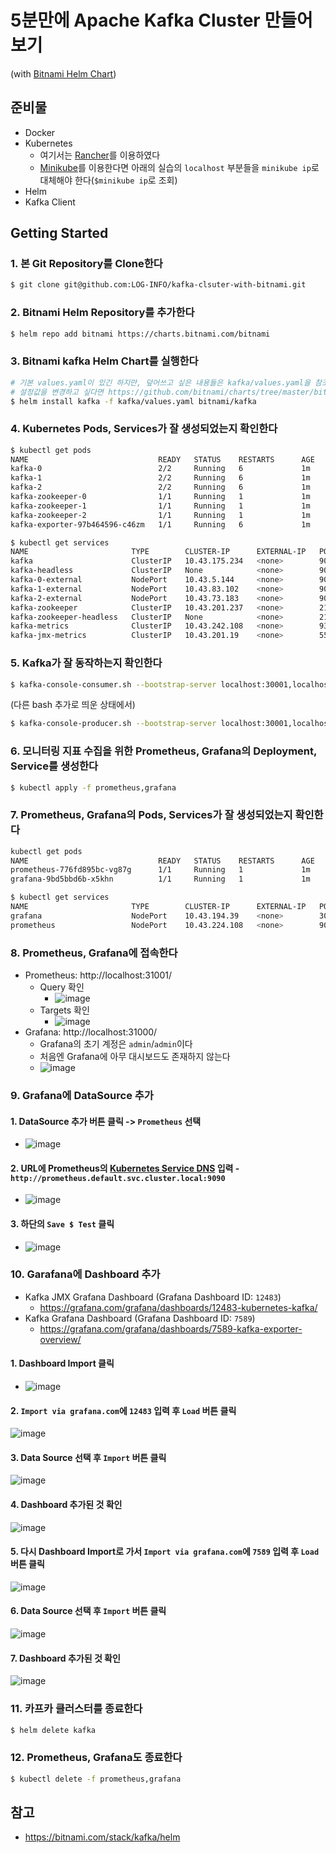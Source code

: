 # 5분만에 Apache Kafka Cluster 만들어보기 
(with [Bitnami Helm Chart](https://github.com/bitnami/charts))

## 준비물
- Docker
- Kubernetes 
  - 여기서는 [Rancher](https://rancher.com/)를 이용하였다
  - [Minikube](https://minikube.sigs.k8s.io/docs/start/)를 이용한다면 아래의 실습의 `localhost` 부분들을 `minikube ip`로 대체해야 한다(`$minikube ip`로 조회)
- Helm
- Kafka Client

## Getting Started
### 1. 본 Git Repository를 Clone한다
```bash
$ git clone git@github.com:LOG-INFO/kafka-clsuter-with-bitnami.git
```

### 2. Bitnami Helm Repository를 추가한다
```bash
$ helm repo add bitnami https://charts.bitnami.com/bitnami
```

### 3. Bitnami kafka Helm Chart를 실행한다
```bash
# 기본 values.yaml이 있긴 하지만, 덮어쓰고 싶은 내용들은 kafka/values.yaml을 참조한다
# 설정값을 변경하고 싶다면 https://github.com/bitnami/charts/tree/master/bitnami/kafka/#installing-the-chart 를 참고한다
$ helm install kafka -f kafka/values.yaml bitnami/kafka
```

### 4. Kubernetes Pods, Services가 잘 생성되었는지 확인한다
```bash
$ kubectl get pods                                                                                                                                               INT  rancher-desktop kube
NAME                             READY   STATUS    RESTARTS      AGE
kafka-0                          2/2     Running   6             1m
kafka-1                          2/2     Running   6             1m
kafka-2                          2/2     Running   6             1m
kafka-zookeeper-0                1/1     Running   1             1m
kafka-zookeeper-1                1/1     Running   1             1m
kafka-zookeeper-2                1/1     Running   1             1m
kafka-exporter-97b464596-c46zm   1/1     Running   6             1m

$ kubectl get services                                                                                                                                                  ok  rancher-desktop kube
NAME                       TYPE        CLUSTER-IP      EXTERNAL-IP   PORT(S)                      AGE
kafka                      ClusterIP   10.43.175.234   <none>        9092/TCP                     1m
kafka-headless             ClusterIP   None            <none>        9092/TCP,9093/TCP            1m
kafka-0-external           NodePort    10.43.5.144     <none>        9094:30001/TCP               1m
kafka-1-external           NodePort    10.43.83.102    <none>        9094:30002/TCP               1m
kafka-2-external           NodePort    10.43.73.183    <none>        9094:30003/TCP               1m
kafka-zookeeper            ClusterIP   10.43.201.237   <none>        2181/TCP,2888/TCP,3888/TCP   1m
kafka-zookeeper-headless   ClusterIP   None            <none>        2181/TCP,2888/TCP,3888/TCP   1m
kafka-metrics              ClusterIP   10.43.242.108   <none>        9308/TCP                     1m
kafka-jmx-metrics          ClusterIP   10.43.201.19    <none>        5556/TCP                     1m
```

### 5. Kafka가 잘 동작하는지 확인한다
```bash
$ kafka-console-consumer.sh --bootstrap-server localhost:30001,localhost:30002,localhost:30003 --topic test --from-beginning --group test
```
(다른 bash 추가로 띄운 상태에서)
```bash
$ kafka-console-producer.sh --bootstrap-server localhost:30001,localhost:30002,localhost:30003 --topic test
```

### 6. 모니터링 지표 수집을 위한 Prometheus, Grafana의 Deployment, Service를 생성한다
```bash
$ kubectl apply -f prometheus,grafana
```

### 7. Prometheus, Grafana의 Pods, Services가 잘 생성되었는지 확인한다
```bash
kubectl get pods                                                                                                                                               INT  rancher-desktop kube
NAME                             READY   STATUS    RESTARTS      AGE
prometheus-776fd895bc-vg87g      1/1     Running   1             1m
grafana-9bd5bbd6b-x5khn          1/1     Running   1             1m

$ kubectl get services                                                                                                                                                 
NAME                       TYPE        CLUSTER-IP      EXTERNAL-IP   PORT(S)                      AGE
grafana                    NodePort    10.43.194.39    <none>        3000:31000/TCP               1m
prometheus                 NodePort    10.43.224.108   <none>        9090:31001/TCP               1m
```

### 8. Prometheus, Grafana에 접속한다
- Prometheus: http://localhost:31001/
  - Query 확인
    - ![image](https://user-images.githubusercontent.com/29394651/188572246-c9cd1974-3c93-4c49-8699-22be41b50642.png)
  - Targets 확인
    - ![image](https://user-images.githubusercontent.com/29394651/188572790-32e7db75-ad35-45f4-a3d1-1599ff841d9b.png)
- Grafana: http://localhost:31000/
  - Grafana의 초기 계정은 `admin`/`admin`이다
  - 처음엔 Grafana에 아무 대시보드도 존재하지 않는다
  - ![image](https://user-images.githubusercontent.com/29394651/188572350-7e9c01e7-cd95-4b78-962b-d09b9ef12411.png)

### 9. Grafana에 DataSource 추가
#### 1. DataSource 추가 버튼 클릭 -> `Prometheus` 선택
- ![image](https://user-images.githubusercontent.com/29394651/188573154-65d1ad9d-9c12-4a50-8cce-a91e702ba923.png)
#### 2. URL에 Prometheus의 [Kubernetes Service DNS]([url](https://kubernetes.io/docs/concepts/services-networking/dns-pod-service/)) 입력 - `http://prometheus.default.svc.cluster.local:9090`
- ![image](https://user-images.githubusercontent.com/29394651/188573549-0e7e2cfa-174d-4f25-b0e9-417e24c42225.png)
#### 3. 하단의 `Save $ Test` 클릭
- ![image](https://user-images.githubusercontent.com/29394651/188574259-4953d08a-3124-404b-bc8c-697e40a5df78.png)

### 10. Garafana에 Dashboard 추가
- Kafka JMX Grafana Dashboard (Grafana Dashboard ID: `12483`)
  - https://grafana.com/grafana/dashboards/12483-kubernetes-kafka/
- Kafka Grafana Dashboard (Grafana Dashboard ID: `7589`)
  - https://grafana.com/grafana/dashboards/7589-kafka-exporter-overview/

#### 1. Dashboard Import 클릭
- ![image](https://user-images.githubusercontent.com/29394651/188575772-3f678541-79c0-4d93-bd1e-8f8dc642b086.png)

#### 2. `Import via grafana.com`에 `12483` 입력 후 `Load` 버튼 클릭
![image](https://user-images.githubusercontent.com/29394651/188576218-389523d5-744a-4dca-8e17-4373c313efa7.png)

#### 3. Data Source 선택 후 `Import` 버튼 클릭
![image](https://user-images.githubusercontent.com/29394651/188577070-25d7e0b0-b3db-4d07-b666-feb76b014314.png)

#### 4. Dashboard 추가된 것 확인
![image](https://user-images.githubusercontent.com/29394651/188577213-d8fde6db-c69e-4c9f-b4de-6f9420e7e7b6.png)

#### 5. 다시 Dashboard Import로 가서 `Import via grafana.com`에 `7589` 입력 후 `Load` 버튼 클릭
![image](https://user-images.githubusercontent.com/29394651/188576435-1ebe6a58-287e-49cd-9e33-337f3e3ca201.png)

#### 6. Data Source 선택 후 `Import` 버튼 클릭
![image](https://user-images.githubusercontent.com/29394651/188576771-23df3b44-8e90-4e32-863f-f2fc04700916.png)

#### 7. Dashboard 추가된 것 확인
![image](https://user-images.githubusercontent.com/29394651/188577347-3e5e9d8b-3662-434b-abbe-55c2cd2cf563.png)

### 11. 카프카 클러스터를 종료한다
```bash
$ helm delete kafka
```

### 12. Prometheus, Grafana도 종료한다
```bash
$ kubectl delete -f prometheus,grafana
```

## 참고
- https://bitnami.com/stack/kafka/helm
